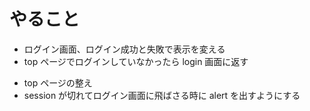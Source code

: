 # やること

- ログイン画面、ログイン成功と失敗で表示を変える
- top ページでログインしていなかったら login 画面に返す

* top ページの整え
* session が切れてログイン画面に飛ばさる時に alert を出すようにする
